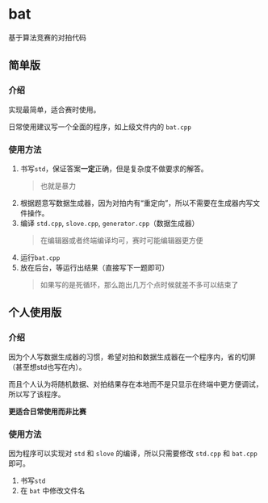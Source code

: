# bat
基于算法竞赛的对拍代码
## 简单版
### 介绍
实现最简单，适合赛时使用。

日常使用建议写一个全面的程序，如上级文件内的 `bat.cpp`

### 使用方法
1. 书写`std`，保证答案**一定**正确，但是复杂度不做要求的解答。
    > 也就是暴力
2. 根据题意写数据生成器，因为对拍内有“重定向”，所以不需要在生成器内写文件操作。
3. 编译 `std.cpp`, `slove.cpp`, `generator.cpp`（数据生成器）
    > 在编辑器或者终端编译均可，赛时可能编辑器更方便
4. 运行`bat.cpp`
5. 放在后台，等运行出结果（直接写下一题即可）
    > 如果写的是死循环，那么跑出几万个点时候就差不多可以结束了

## 个人使用版
### 介绍
因为个人写数据生成器的习惯，希望对拍和数据生成器在一个程序内，省的切屏（甚至想std也写在内）。

而且个人认为将随机数据、对拍结果存在本地而不是只显示在终端中更方便调试，所以写了该程序。

**更适合日常使用而非比赛**
### 使用方法
因为程序可以实现对 `std` 和 `slove` 的编译，所以只需要修改 `std.cpp` 和 `bat.cpp` 即可。

1. 书写`std`
2. 在 `bat` 中修改文件名